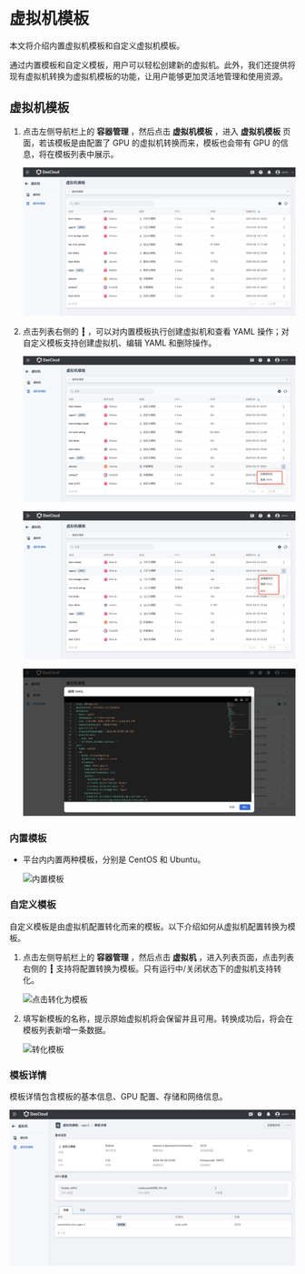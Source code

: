 # 虚拟机模板

本文将介绍内置虚拟机模板和自定义虚拟机模板。

通过内置模板和自定义模板，用户可以轻松创建新的虚拟机。此外，我们还提供将现有虚拟机转换为虚拟机模板的功能，让用户能够更加灵活地管理和使用资源。

## 虚拟机模板

1. 点击左侧导航栏上的 __容器管理__ ，然后点击 __虚拟机模板__ ，进入 __虚拟机模板__ 页面，若该模板是由配置了 GPU 的虚拟机转换而来，模板也会带有 GPU 的信息，将在模板列表中展示。

    ![虚拟机模板](../images/tep01.png)

2. 点击列表右侧的 __┇__ ，可以对内置模板执行创建虚拟机和查看 YAML 操作；对自定义模板支持创建虚拟机、编辑 YAML 和删除操作。

    ![内置模板操作](../images/tep02.png)

    ![自定义模板操作](../images/tep03.png)

    ![编辑自定义模板](../images/tep-yaml.png)

### 内置模板

- 平台内内置两种模板，分别是 CentOS 和 Ubuntu。

    ![内置模板](../images/vm-tep.png)

### 自定义模板

自定义模板是由虚拟机配置转化而来的模板。以下介绍如何从虚拟机配置转换为模板。

1. 点击左侧导航栏上的 __容器管理__ ，然后点击 __虚拟机__ ，进入列表页面，点击列表右侧的 __┇__ 支持将配置转换为模板。只有运行中/关闭状态下的虚拟机支持转化。

    ![点击转化为模板](https://docs.daocloud.io/daocloud-docs-images/docs/zh/docs/virtnest/images/tep04.png)

2. 填写新模板的名称，提示原始虚拟机将会保留并且可用。转换成功后，将会在模板列表新增一条数据。

    ![转化模板](https://docs.daocloud.io/daocloud-docs-images/docs/zh/docs/virtnest/images/tep05.png)

### 模板详情

模板详情包含模板的基本信息、GPU 配置、存储和网络信息。

![模板详情](../images/tep-detail.png)